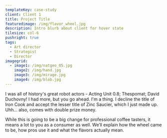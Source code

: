 ```yaml
---
templateKey: case-study
client: Client 1
title: Project Title
featuredimage: /img/flavor_wheel.jpg
description: Intro blurb about client for hover state
tilesize: col-6
pushright: true
tags:
  - Art director
  - Strategist
  - Director
imagegrid:
  - image1: /img/natgeo_05.jpg
    image2: /img/hand.jpg
    image3: /img/mirage.jpg
    image4: /img/blob.jpg
---
```

I was all of history's great robot actors - Acting Unit 0.8; Thespomat; David Duchovny! I had more, but you go ahead. I'm a thing. I decline the title of Iron Cook and accept the lesser title of Zinc Saucier, which I just made up. Uhh… also, comes with double prize money.

While this is going to be a big change for professional coffee tasters, it means a lot to you as a consumer as well. We’ll explain how the wheel came to be, how pros use it and what the flavors actually mean.

